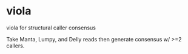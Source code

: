 # viola
viola for structural caller consensus

Take Manta, Lumpy, and Delly reads then generate consensus w/ >=2 callers.
